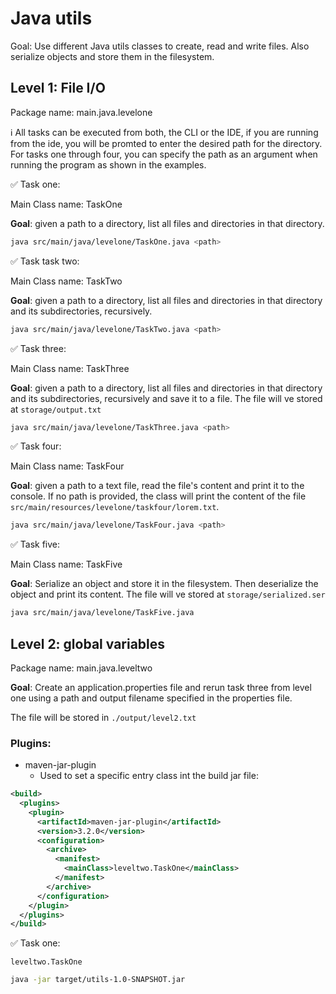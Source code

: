 # Java utils

Goal: Use different Java utils classes to create, read and write files. Also serialize objects and store them in the filesystem.

## Level 1: File I/O
Package name: main.java.levelone

ℹ All tasks can be executed from both, the CLI or the IDE, if you are running from the ide, you will be promted to enter the desired path for the directory. For tasks one through four, you can specify the path as an argument when running the program as shown in the examples.

✅ Task one:

Main Class name: TaskOne

**Goal**: given a path to a directory, list all files and directories in that directory.

```bash
java src/main/java/levelone/TaskOne.java <path>
```
✅ Task task two:

Main Class name: TaskTwo

**Goal**: given a path to a directory, list all files and directories in that directory and its subdirectories, recursively.

```bash
java src/main/java/levelone/TaskTwo.java <path>
```

✅ Task three:

Main Class name: TaskThree

**Goal**: given a path to a directory, list all files and directories in that directory and its subdirectories, recursively and save it to a file.
The file will ve stored at `storage/output.txt`

```bash
java src/main/java/levelone/TaskThree.java <path>
```

✅ Task four:

Main Class name: TaskFour

**Goal**: given a path to a text file, read the file's content and print it to the console. If no path is provided, the class will print the content of the file `src/main/resources/levelone/taskfour/lorem.txt`.

```bash
java src/main/java/levelone/TaskFour.java <path>
```
✅ Task five:

Main Class name: TaskFive

**Goal**: Serialize an object and store it in the filesystem. Then deserialize the object and print its content.
The file will ve stored at `storage/serialized.ser`
```bash
java src/main/java/levelone/TaskFive.java
```
## Level 2: global variables
Package name: main.java.leveltwo

**Goal**: Create an application.properties file and rerun task three from level one using a path and output filename specified in the properties file.

The file will be stored in `./output/level2.txt`

### Plugins:
- maven-jar-plugin
  - Used to set a specific entry class int the build jar file:
```xml 
<build>
  <plugins>
    <plugin>
      <artifactId>maven-jar-plugin</artifactId>
      <version>3.2.0</version>
      <configuration>
        <archive>
          <manifest>
            <mainClass>leveltwo.TaskOne</mainClass>
          </manifest>
        </archive>
      </configuration>
    </plugin>
  </plugins>
</build>
```

✅ Task one:


`
leveltwo.TaskOne
`

```bash
java -jar target/utils-1.0-SNAPSHOT.jar
```